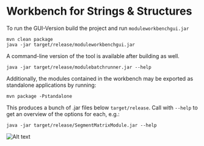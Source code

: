 

# Workbench for Strings & Structures

To run the GUI-Version build the project and run `moduleworkbenchgui.jar`

```
mvn clean package
java -jar target/release/moduleworkbenchgui.jar
```

A command-line version of the tool is available after building as well.

```
java -jar target/release/modulebatchrunner.jar --help
```

Additionally, the modules contained in the workbench may be exported as standalone applications by running:

```
mvn package -Pstandalone
```

This produces a bunch of .jar files below `target/release`. Call with `--help` to get an overview of the options for each, e.g.:

```
java -jar target/release/SegmentMatrixModule.jar --help
```


![Alt text](http://www.spinfo.phil-fak.uni-koeln.de/sites/spinfo/_processed_/csm_UoC_Logo_mit_Excellent_Schriftzug_blau_19befdf80a.jpg)
